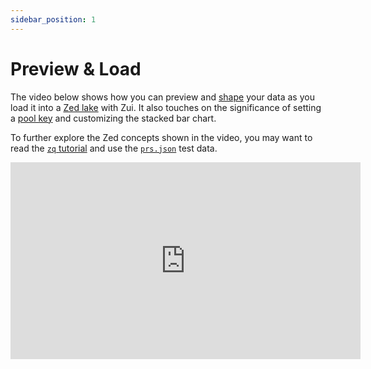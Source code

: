 ```yaml
---
sidebar_position: 1
---
```


# Preview & Load

The video below shows how you can preview and
[shape](https://zed.brimdata.io/docs/language/shaping) your data as you load it
into a [Zed lake](https://zed.brimdata.io/docs/commands/zed) with Zui. It also
touches on the significance of setting a
[pool key](https://zed.brimdata.io/docs/commands/zed#pool-key) and customizing
the stacked bar chart.

To further explore the Zed concepts shown in the video, you may want to read
the [`zq` tutorial](https://zed.brimdata.io/docs/tutorials/zq) and use the
[`prs.json`](https://github.com/brimdata/zed/raw/main/docs/tutorials/prs.json)
test data.

<iframe width="560" height="315" src="https://www.youtube.com/embed/ywPG1a9FLX0?si=xykqAgIPpsocYhJz" title="YouTube video player" frameborder="0" allow="accelerometer; autoplay; clipboard-write; encrypted-media; gyroscope; picture-in-picture; web-share" allowfullscreen></iframe>
